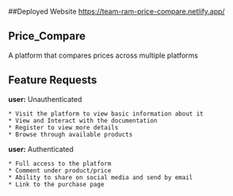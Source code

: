 ##Deployed Website
https://team-ram-price-compare.netlify.app/



## Price_Compare

A platform that compares prices across multiple platforms

## Feature Requests

**user:** Unauthenticated

    * Visit the platform to view basic information about it
    * View and Interact with the documentation
    * Register to view more details
    * Browse through available products

**user:** Authenticated

    * Full access to the platform
    * Comment under product/price
    * Ability to share on social media and send by email
    * Link to the purchase page
